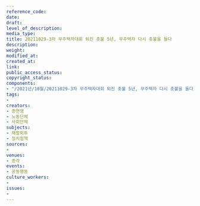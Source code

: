 ```yaml
---
reference_code: 
date: 
draft: 
level_of_description: 
media_type: 
title: 20211029-3차 무주택자대회 퇴진 촛불 5년, 무주택자 다시 촛불을 들다
description: 
weight: 
modified_at: 
created_at: 
link: 
public_access_status: 
copyright_status: 
components:
- "/2021년/10월/20211029-3차 무주택자대회 퇴진 촛불 5년, 무주택자 다시 촛불을 들다/photo_2021-11-01_13-40-24.jpg"
tags:
- 
creators:
- 총연맹
- 노동단체
- 사회단체
subjects:
- 재벌외투
- 정치정책
sources:
- 
venues:
- 종각
events:
- 공동행동
culture_workers:
- 
issues:
- 
---
```

